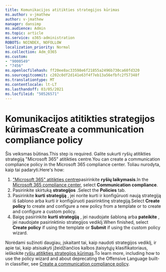 ```yaml
---
title: Komunikacijos atitikties strategijos kūrimas
ms.author: v-jmathew
author: v-jmathew
manager: dansimp
ms.audience: Admin
ms.topic: article
ms.service: o365-administration
ROBOTS: NOINDEX, NOFOLLOW
localization_priority: Normal
ms.collection: Adm_O365
ms.custom:
- "9000549"
- "7456"
ms.openlocfilehash: ff20ee8ac33598e6f21855a2496b730ca60fd320
ms.sourcegitcommit: c202c0df2d141e63f4f7eb13a56efbfc2f57348f
ms.translationtype: MT
ms.contentlocale: lt-LT
ms.lasthandoff: 03/05/2021
ms.locfileid: "50526571"
---
```

# <a name="create-a-communication-compliance-policy"></a><span data-ttu-id="41bab-102">Komunikacijos atitikties strategijos kūrimas</span><span class="sxs-lookup"><span data-stu-id="41bab-102">Create a communication compliance policy</span></span>

<span data-ttu-id="41bab-103">Šis veiksmas būtinas.</span><span class="sxs-lookup"><span data-stu-id="41bab-103">This step is required.</span></span> <span data-ttu-id="41bab-104">Galite sukurti ryšių atitikties strategiją "Microsoft 365" atitikties centre.</span><span class="sxs-lookup"><span data-stu-id="41bab-104">You can create a communication compliance policy in the Microsoft 365 compliance center.</span></span> <span data-ttu-id="41bab-105">Toliau nurodyta, kaip tai padaryti.</span><span class="sxs-lookup"><span data-stu-id="41bab-105">Here's how:</span></span>

1. <span data-ttu-id="41bab-106">["Microsoft 365" atitikties centre](https://go.microsoft.com/fwlink/?linkid=2130502)pasirinkite **ryšių laikymasis**.</span><span class="sxs-lookup"><span data-stu-id="41bab-106">In the [Microsoft 365 compliance center](https://go.microsoft.com/fwlink/?linkid=2130502), select **Communication compliance**.</span></span>
2. <span data-ttu-id="41bab-107">Pasirinkite skirtuką **strategijos** .</span><span class="sxs-lookup"><span data-stu-id="41bab-107">Select the **Policies** tab.</span></span>
3. <span data-ttu-id="41bab-108">Pasirinkite **kurti strategiją** , jei norite kurti ir konfigūruoti naują strategiją iš šablono arba kurti ir konfigūruoti pasirinktinę strategiją.</span><span class="sxs-lookup"><span data-stu-id="41bab-108">Select **Create policy** to create and configure a new policy from a template or to create and configure a custom policy.</span></span>
4. <span data-ttu-id="41bab-109">Baigę pasirinkite **kurti strategiją** , jei naudojate šabloną arba **pateikite** , jei naudojate pasirinktinio strategijos vediklį.</span><span class="sxs-lookup"><span data-stu-id="41bab-109">When finished, select **Create policy** if using the template or **Submit** if using the custom policy wizard.</span></span>

<span data-ttu-id="41bab-110">Norėdami sužinoti daugiau, įskaitant tai, kaip naudoti strategijos vediklį, ir apie tai, kaip atsisakyti įžeidžiančios kalbos įtaisytųjų klasifikatoriaus, ieškokite [ryšių atitikties strategijos kūrimas](https://go.microsoft.com/fwlink/?linkid=2129079).</span><span class="sxs-lookup"><span data-stu-id="41bab-110">To learn more, including how to use the policy wizard and about deprecating the Offensive Language built-in classifier, see [Create a communication compliance policy](https://go.microsoft.com/fwlink/?linkid=2129079).</span></span>
